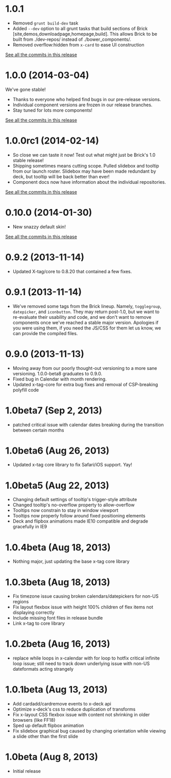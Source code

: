 # 1.0.1

* Removed `grunt build-dev` task
* Added `--dev` option to all grunt tasks that build sections of Brick [site,demos,downloadpage,homepage,build].  This allows Brick to be built from ./dev-repos/ instead of ./bower_components/.
* Removed overflow:hidden from `x-card` to ease UI construction

[See all the commits in this release](https://github.com/mozilla/brick/compare/https://github.com/mozilla/brick/compare/1.0.0...1.0.1)

# 1.0.0 (2014-03-04)

We've gone stable!

* Thanks to everyone who helped find bugs in our pre-release versions.
* Individual component versions are frozen in our release branches.
* Stay tuned for lots more components!

[See all the commits in this release](https://github.com/mozilla/brick/compare/https://github.com/mozilla/brick/compare/1.0.0rc1...1.0.0)

# 1.0.0rc1 (2014-02-14)

* So close we can taste it now! Test out what might just be Brick's 1.0 stable release!
* Shipping sometimes means cutting scope. Pulled slidebox and tooltip from our launch roster. Slidebox may have been made redundant by deck, but tooltip will be back better than ever!
* Component docs now have information about the individual repositories.

[See all the commits in this release](https://github.com/mozilla/brick/compare/https://github.com/mozilla/brick/compare/0.10.0...1.0.0rc1)


# 0.10.0 (2014-01-30)

* New snazzy default skin!

[See all the commits in this release](https://github.com/mozilla/brick/compare/0.9.2...0.10.0)

# 0.9.2 (2013-11-14)

* Updated X-tag/core to 0.8.20 that contained a few fixes.

# 0.9.1 (2013-11-14)

* We've removed some tags from the Brick lineup. Namely, `togglegroup`, `datepicker`, and `iconbutton`. They may return post-1.0, but we want to re-evaluate their usability and code, and we don't want to remove components once we've reached a stable major version. Apologies if you were using them, if you need the JS/CSS for them let us know, we can provide the compiled files.

# 0.9.0 (2013-11-13)

* Moving away from our poorly thought-out versioning to a more sane versioning. 1.0.0-beta8 graduates to 0.9.0.
* Fixed bug in Calendar with month rendering.
* Updated x-tag-core for extra bug fixes and removal of CSP-breaking polyfill code

# 1.0beta7 (Sep 2, 2013)

* patched critical issue with calendar dates breaking during the transition between certain months

# 1.0beta6 (Aug 26, 2013)

* Updated x-tag core library to fix Safari/iOS support. Yay!

# 1.0beta5 (Aug 22, 2013)

* Changing default settings of tooltip's trigger-style attribute
* Changed tooltip's no-overflow property to allow-overflow
* Tooltips now constrain to stay in window viewport
* Tooltips now properly follow around fixed positioning elements
* Deck and flipbox animations made IE10 compatible and degrade gracefully in IE9

# 1.0.4beta (Aug 18, 2013)

* Nothing major, just updating the base x-tag core library

# 1.0.3beta (Aug 18, 2013)

* Fix timezone issue causing broken calendars/datepickers for non-US regions
* Fix layout flexbox issue with height 100% children of flex items not displaying correctly
* Include missing font files in release bundle
* Link x-tag to core library

# 1.0.2beta (Aug 16, 2013)

* replace while loops in x-calendar with for loop to hotfix critical infinite loop issue; still need to track down underlying issue with non-US dateformats acting strangely

# 1.0.1beta (Aug 13, 2013)

* Add cardadd/cardremove events to x-deck api
* Optimize x-deck's css to reduce duplication of transforms
* Fix x-layout CSS flexbox issue with content not shrinking in older browsers (like FF18)
* Sped up default flipbox animation
* Fix slidebox graphical bug caused by changing orientation while viewing a slide other than the first slide

# 1.0beta (Aug 8, 2013)

* Initial release
